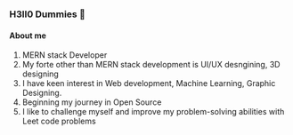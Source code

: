 ### H3ll0 Dummies 👋

#### About me
1. MERN stack Developer
2. My forte other than MERN stack development is UI/UX desngining, 3D designing
3. I have keen interest in Web development, Machine Learning, Graphic Designing.
4. Beginning my journey in Open Source
5. I like to challenge myself and improve my problem-solving abilities with Leet code problems



